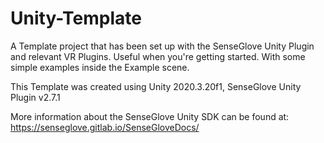 # Unity-Template
A Template project that has been set up with the SenseGlove Unity Plugin and relevant VR Plugins. Useful when you're getting started.
With some simple examples inside the Example scene.

This Template was created using Unity 2020.3.20f1, SenseGlove Unity Plugin v2.7.1

More information about the SenseGlove Unity SDK can be found at: https://senseglove.gitlab.io/SenseGloveDocs/